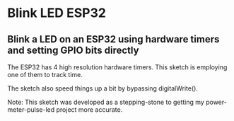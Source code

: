 # Blink LED ESP32 #

## Blink a LED on an ESP32 using hardware timers and setting GPIO bits directly ##

The ESP32 has 4 high resolution hardware timers. This sketch is employing one of them to track time.

The sketch also speed things up a bit by bypassing digitalWrite().

Note: This sketch was developed as a stepping-stone to getting my power-meter-pulse-led project more accurate.
